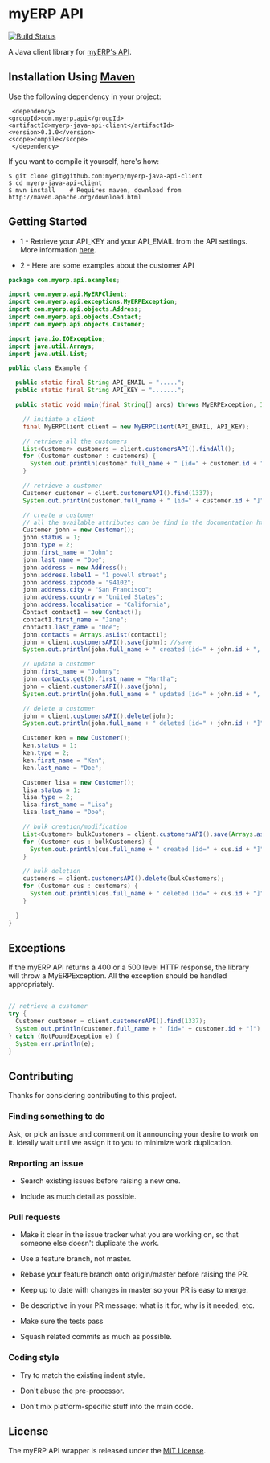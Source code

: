 # myERP API

[![Build Status](https://travis-ci.org/myERP/myerp-java-api-client.png?branch=master)](https://travis-ci.org/myERP/myerp-java-api-client)

A Java client library for [myERP's API](http://developers.myerp.com).

## Installation Using [Maven](http://maven.org/)
Use the following dependency in your project:

     <dependency>
	<groupId>com.myerp.api</groupId>
	<artifactId>myerp-java-api-client</artifactId>
	<version>0.1.0</version>
	<scope>compile</scope>
     </dependency>

If you want to compile it yourself, here's how:

    $ git clone git@github.com:myerp/myerp-java-api-client
    $ cd myerp-java-api-client
    $ mvn install    # Requires maven, download from http://maven.apache.org/download.html


## Getting Started

- 1 - Retrieve your API_KEY and your API_EMAIL from the API settings. More information [here](http://developers.myerp.com/docs/1.0/overview/security_authentication.html).

- 2 - Here are some examples about the customer API

```java
package com.myerp.api.examples;

import com.myerp.api.MyERPClient;
import com.myerp.api.exceptions.MyERPException;
import com.myerp.api.objects.Address;
import com.myerp.api.objects.Contact;
import com.myerp.api.objects.Customer;

import java.io.IOException;
import java.util.Arrays;
import java.util.List;

public class Example {

  public static final String API_EMAIL = ".....";
  public static final String API_KEY = ".......";

  public static void main(final String[] args) throws MyERPException, IOException {

    // initiate a client
    final MyERPClient client = new MyERPClient(API_EMAIL, API_KEY);

    // retrieve all the customers
    List<Customer> customers = client.customersAPI().findAll();
    for (Customer customer : customers) {
      System.out.println(customer.full_name + " [id=" + customer.id + "]");
    }

    // retrieve a customer
    Customer customer = client.customersAPI().find(1337);
    System.out.println(customer.full_name + " [id=" + customer.id + "]");

    // create a customer
    // all the available attributes can be find in the documentation http://developers.myerp.com/docs/1.0/api/
    Customer john = new Customer();
    john.status = 1;
    john.type = 2;
    john.first_name = "John";
    john.last_name = "Doe";
    john.address = new Address();
    john.address.label1 = "1 powell street";
    john.address.zipcode = "94102";
    john.address.city = "San Francisco";
    john.address.country = "United States";
    john.address.localisation = "California";
    Contact contact1 = new Contact();
    contact1.first_name = "Jane";
    contact1.last_name = "Doe";
    john.contacts = Arrays.asList(contact1);
    john = client.customersAPI().save(john); //save
    System.out.println(john.full_name + " created [id=" + john.id + ", contacts=" + john.contacts + "]");

    // update a customer
    john.first_name = "Johnny";
    john.contacts.get(0).first_name = "Martha";
    john = client.customersAPI().save(john);
    System.out.println(john.full_name + " updated [id=" + john.id + ", contacts=" + john.contacts + "]");

    // delete a customer
    john = client.customersAPI().delete(john);
    System.out.println(john.full_name + " deleted [id=" + john.id + "]");

    Customer ken = new Customer();
    ken.status = 1;
    ken.type = 2;
    ken.first_name = "Ken";
    ken.last_name = "Doe";

    Customer lisa = new Customer();
    lisa.status = 1;
    lisa.type = 2;
    lisa.first_name = "Lisa";
    lisa.last_name = "Doe";

    // bulk creation/modification
    List<Customer> bulkCustomers = client.customersAPI().save(Arrays.asList(new Customer[] { ken, lisa }));
    for (Customer cus : bulkCustomers) {
      System.out.println(cus.full_name + " created [id=" + cus.id + "]");
    }

    // bulk deletion
    customers = client.customersAPI().delete(bulkCustomers);
    for (Customer cus : customers) {
      System.out.println(cus.full_name + " deleted [id=" + cus.id + "]");
    }

  }
}
```

## Exceptions
If the myERP API returns a 400 or a 500 level HTTP response, the library will throw a MyERPException. All the exception should be handled appropriately.

```java

// retrieve a customer
try {
  Customer customer = client.customersAPI().find(1337);
  System.out.println(customer.full_name + " [id=" + customer.id + "]");
} catch (NotFoundException e) {
  System.err.println(e);
}


```

## Contributing

Thanks for considering contributing to this project.

### Finding something to do

Ask, or pick an issue and comment on it announcing your desire to work on it. Ideally wait until we assign it to you to minimize work duplication.

### Reporting an issue

- Search existing issues before raising a new one.

- Include as much detail as possible.

### Pull requests

- Make it clear in the issue tracker what you are working on, so that someone else doesn't duplicate the work.

- Use a feature branch, not master.

- Rebase your feature branch onto origin/master before raising the PR.

- Keep up to date with changes in master so your PR is easy to merge.

- Be descriptive in your PR message: what is it for, why is it needed, etc.

- Make sure the tests pass

- Squash related commits as much as possible.

### Coding style

- Try to match the existing indent style.

- Don't abuse the pre-processor.

- Don't mix platform-specific stuff into the main code.


## License

The myERP API wrapper is released under the [MIT License](http://www.opensource.org/licenses/MIT).
